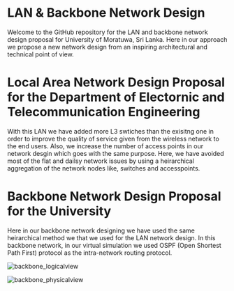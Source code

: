# LAN & Backbone Network Design
Welcome to the GitHub repository for the LAN and backbone network design proposal for University of Moratuwa, Sri Lanka. Here in our approach we propose a new network design from an inspiring architectural and technical point of view.

# Local Area Network Design Proposal for the Department of Electornic and Telecommunication Engineering
With this LAN we have added more L3 swtiches than the exisitng one in order to improve the quality of service given from the wireless network to the end users. Also, we increase the number of access points in our network desgin which goes with the same purpose. Here, we have avoided most of the flat and dailsy network issues by using a heirarchical aggregation of the network nodes like, switches and accesspoints.

# Backbone Network Design Proposal for the University
Here in our backbone network designing we have used the same heirarchical method we that we used for the LAN network design. In this backbone network, in our virtual simulation we used OSPF (Open Shortest Path First) protocol as the intra-network routing protocol.

![backbone_logicalview](https://github.com/PravinduSatharasinghe/LAN-Backbone-Network-Design/assets/129197977/c6b398bd-dd91-4c8e-8b44-d11b6fb7d6cd)

![backbone_physicalview](https://github.com/PravinduSatharasinghe/LAN-Backbone-Network-Design/assets/129197977/2b0f32ea-60d1-4321-bdbd-b92ee04bc7d5)
